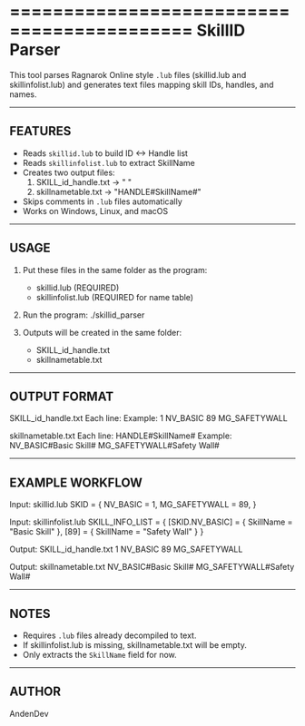 ===========================================
 SkillID Parser
===========================================

This tool parses Ragnarok Online style `.lub` files 
(skillid.lub and skillinfolist.lub) and generates 
text files mapping skill IDs, handles, and names.

-------------------------------------------
 FEATURES
-------------------------------------------
- Reads `skillid.lub` to build ID <-> Handle list
- Reads `skillinfolist.lub` to extract SkillName
- Creates two output files:
  1) SKILL_id_handle.txt   -> "<ID> <HANDLE>"
  2) skillnametable.txt    -> "HANDLE#SkillName#"
- Skips comments in `.lub` files automatically
- Works on Windows, Linux, and macOS

-------------------------------------------
 USAGE
-------------------------------------------
1. Put these files in the same folder as the program:
   - skillid.lub         (REQUIRED)
   - skillinfolist.lub   (REQUIRED for name table)

2. Run the program:
   ./skillid_parser

3. Outputs will be created in the same folder:
   - SKILL_id_handle.txt
   - skillnametable.txt

-------------------------------------------
 OUTPUT FORMAT
-------------------------------------------
SKILL_id_handle.txt
    Each line:  <ID> <HANDLE>
    Example:
        1 NV_BASIC
        89 MG_SAFETYWALL

skillnametable.txt
    Each line:  HANDLE#SkillName#
    Example:
        NV_BASIC#Basic Skill#
        MG_SAFETYWALL#Safety Wall#

-------------------------------------------
 EXAMPLE WORKFLOW
-------------------------------------------
Input: skillid.lub
    SKID = {
      NV_BASIC = 1,
      MG_SAFETYWALL = 89,
    }

Input: skillinfolist.lub
    SKILL_INFO_LIST = {
      [SKID.NV_BASIC] = { SkillName = "Basic Skill" },
      [89]            = { SkillName = "Safety Wall" }
    }

Output: SKILL_id_handle.txt
    1 NV_BASIC
    89 MG_SAFETYWALL

Output: skillnametable.txt
    NV_BASIC#Basic Skill#
    MG_SAFETYWALL#Safety Wall#

-------------------------------------------
 NOTES
-------------------------------------------
- Requires `.lub` files already decompiled to text.
- If skillinfolist.lub is missing, skillnametable.txt 
  will be empty.
- Only extracts the `SkillName` field for now.



-------------------------------------------
 AUTHOR
-------------------------------------------
AndenDev
